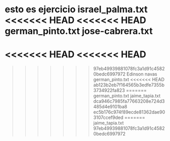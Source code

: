esto es ejercicio
israel_palma.txt
<<<<<<< HEAD
<<<<<<< HEAD
german_pinto.txt
jose-cabrera.txt
=======
<<<<<<< HEAD
<<<<<<< HEAD
=======
>>>>>>> 97eb49939881078fc3a1d91c45820bedc6997972
Edinson navas
german_pinto.txt
<<<<<<< HEAD
>>>>>>> ab123b2eb7f164565b3edfe7355b3734922fa823
=======
german_pinto.txt
jaime_tapia.txt
>>>>>>> dca946c7985fa77663208e724d3485d4e9101ba8
>>>>>>> ec5b176c974f89ecde81362dae903107ccef9ded
=======
jaime_tapia.txt
>>>>>>> 97eb49939881078fc3a1d91c45820bedc6997972
